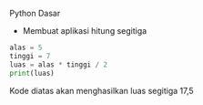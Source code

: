 Python Dasar
* Membuat aplikasi hitung segitiga


```python
alas = 5
tinggi = 7
luas = alas * tinggi / 2
print(luas)
```

Kode diatas akan menghasilkan luas segitiga 17,5
